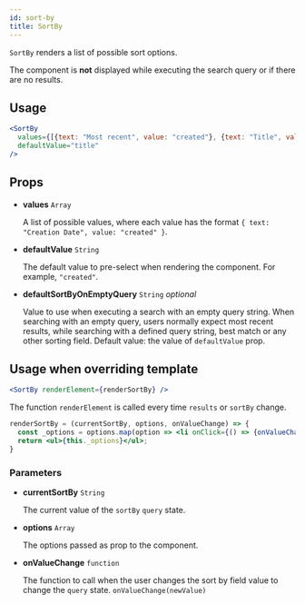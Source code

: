 ```yaml
---
id: sort-by
title: SortBy
---
```


`SortBy` renders a list of possible sort options.

The component is **not** displayed while executing the search query or if there are no results.

## Usage

```jsx
<SortBy
  values={[{text: "Most recent", value: "created"}, {text: "Title", value: "title"}]}
  defaultValue="title"
/>
```

## Props

* **values** `Array`

  A list of possible values, where each value has the format `{ text: "Creation Date", value: "created" }`.

* **defaultValue** `String`

  The default value to pre-select when rendering the component. For example, `"created"`.

* **defaultSortByOnEmptyQuery** `String` *optional*

  Value to use when executing a search with an empty query string. When searching with an empty query, users normally expect most recent results, while searching with a defined query string, best match or any other sorting field. Default value: the value of `defaultValue` prop.

## Usage when overriding template

```jsx
<SortBy renderElement={renderSortBy} />
```

The function `renderElement` is called every time `results` or `sortBy` change.

```jsx
renderSortBy = (currentSortBy, options, onValueChange) => {
  const _options = options.map(option => <li onClick={() => {onValueChange(option.value)}}>{option.text}</li>);
  return <ul>{this._options}</ul>;
}
```

### Parameters

* **currentSortBy** `String`

  The current value of the `sortBy` `query` state.

* **options** `Array`

  The options passed as prop to the component.

* **onValueChange** `function`

  The function to call when the user changes the sort by field value to change the `query` state. `onValueChange(newValue)`

